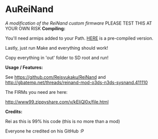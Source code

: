 # AuReiNand
*A modification of the ReiNand custom firmware*
PLEASE TEST THIS AT YOUR OWN RISK
**Compiling:**

You'll need armips added to your Path. [HERE](https://www.dropbox.com/s/ceuv2qeqp38lpah/armips.exe?dl=0) is a pre-compiled version.

Lastly, just run Make and everything should work!

Copy everything in 'out' folder to SD root and run!

**Usage / Features:**

See https://github.com/Reisyukaku/ReiNand and http://gbatemp.net/threads/reinand-mod-o3ds-n3ds-sysnand.411110

The FIRMs you need are here:

http://www99.zippyshare.com/v/kEIiQl0x/file.html

**Credits:**
 
Rei as this is 99% his code (this is no more than a mod)

Everyone he credited on his GitHub :P
